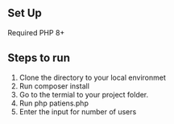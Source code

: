 

## Set Up
Required PHP 8+



## Steps to run
1. Clone the directory to your local environmet
2. Run composer install
3. Go to the termial to your project folder.
4. Run php patiens.php
5. Enter the input for number of users



